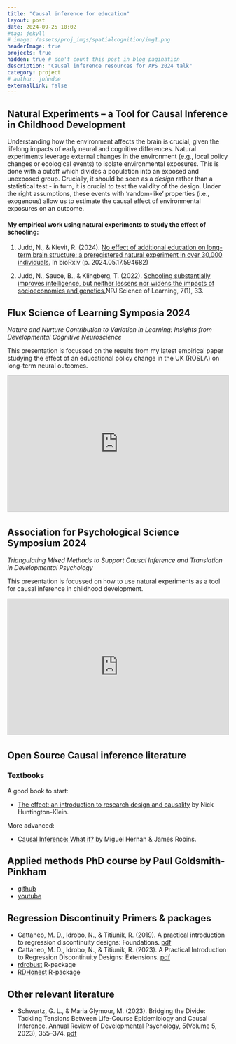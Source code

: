 ```yaml
---
title: "Causal inference for education"
layout: post
date: 2024-09-25 10:02
#tag: jekyll
# image: /assets/proj_imgs/spatialcognition/img1.png
headerImage: true
projects: true
hidden: true # don't count this post in blog pagination
description: "Causal inference resources for APS 2024 talk"
category: project
# author: johndoe
externalLink: false
---
```

## Natural Experiments – a Tool for Causal Inference in Childhood Development

Understanding how the environment affects the brain is crucial, given the lifelong impacts of early neural and cognitive differences. Natural experiments leverage external changes in the environment (e.g., local policy changes or ecological events) to isolate environmental exposures. This is done with a cutoff which divides a population into an exposed and unexposed group. Crucially, it should be seen as a *design* rather than a statistical test - in turn, it is crucial to test the validity of the design. Under the right assumptions, these events with ‘random-like’ properties (i.e., exogenous) allow us to estimate the causal effect of environmental exposures on an outcome.


#### My empirical work using natural experiments to study the effect of schooling:

1. Judd, N., & Kievit, R. (2024). [No effect of additional education on long-term brain structure: a preregistered natural experiment in over 30,000 individuals.](https://doi.org/10.1101/2024.05.17.594682) In bioRxiv (p. 2024.05.17.594682)

2. Judd, N., Sauce, B., & Klingberg, T. (2022). [Schooling substantially improves intelligence, but neither lessens nor widens the impacts of socioeconomics and genetics.](https://www.nature.com/articles/s41539-022-00148-5)NPJ Science of Learning, 7(1), 33.


## Flux Science of Learning Symposia 2024

*Nature and Nurture Contribution to Variation in Learning: Insights from Developmental Cognitive Neuroscience*


This presentation is focussed on the results from my latest empirical paper studying the effect of an educational policy change in the UK (ROSLA) on long-term neural outcomes.

<iframe src="https://docs.google.com/file/d/1drKgg4ZckG4LCaBxQV9XLepZJ3rLYfKL/preview" width="560" height="310" frameborder="0" marginwidth="0" marginheight="0" scrolling="no" style="border:1px solid #CCC; border-width:1px; margin-bottom:5px; max-width: 100%;" allowfullscreen> </iframe>


## Association for Psychological Science Symposium 2024

*Triangulating Mixed Methods to Support Causal Inference and Translation in Developmental Psychology*

This presentation is focussed on how to use natural experiments as a tool for causal inference in childhood development.

<iframe src="https://docs.google.com/file/d/1EzaxuTKZ9y_B_u38oB_iVtRbwuqVgk7X/preview" width="560" height="310" frameborder="0" marginwidth="0" marginheight="0" scrolling="no" style="border:1px solid #CCC; border-width:1px; margin-bottom:5px; max-width: 100%;" allowfullscreen> </iframe>

## Open Source Causal inference literature


### Textbooks
A good book to start:

- [The effect: an introduction to research design and causality](https://theeffectbook.net/) by Nick Huntington-Klein.

More advanced:

- [Causal Inference: What if?](https://www.hsph.harvard.edu/miguel-hernan/wp-content/uploads/sites/1268/2024/04/hernanrobins_WhatIf_26apr24.pdf) by Miguel Hernan & James Robins.

## Applied methods PhD course by Paul Goldsmith-Pinkham

- [github](https://github.com/paulgp/applied-methods-phd)
- [youtube](https://www.youtube.com/playlist?list=PLWWcL1M3lLlojLTSVf2gGYQ_9TlPyPbiJ)

## Regression Discontinuity Primers & packages

- Cattaneo, M. D., Idrobo, N., & Titiunik, R. (2019). A practical introduction to regression discontinuity designs: Foundations. [pdf](https://arxiv.org/abs/1911.09511)
- Cattaneo, M. D., Idrobo, N., & Titiunik, R. (2023). A Practical Introduction to Regression Discontinuity Designs: Extensions.  [pdf](http://arxiv.org/abs/2301.08958)
- [rdrobust](https://rdpackages.github.io/rdrobust/) R-package
- [RDHonest](https://github.com/kolesarm/RDHonest) R-package


## Other relevant literature
- Schwartz, G. L., & Maria Glymour, M. (2023). Bridging the Divide: Tackling Tensions Between Life-Course Epidemiology and Causal Inference. Annual Review of Developmental Psychology, 5(Volume 5, 2023), 355–374. [pdf](https://paperpile.com/shared/JtXhgQ)






